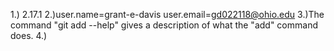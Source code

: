 1.) 2.17.1
2.)user.name=grant-e-davis	user.email=gd022118@ohio.edu
3.)The command "git add --help" gives a description of what the "add" command does.
4.)

